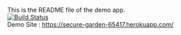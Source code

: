 This is the README file of the demo app.<br>
[![Build Status](https://travis-ci.org/BaturayOnural/myDemoApp.svg?branch=master)](https://travis-ci.org/BaturayOnural/myDemoApp)<br>
Demo Site : https://secure-garden-65417.herokuapp.com/ 
